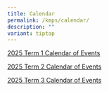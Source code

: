 ```yaml
---
title: Calendar
permalink: /kmps/calendar/
description: ""
variant: tiptap
---
```

<p><a href="/files/2025_KMPS_Calendar_of_Events_Term_1.pdf" rel="noopener noreferrer nofollow" target="_blank">2025 Term 1 Calendar of Events</a>
</p>
<p><a href="/files/2025_KMPS_Calendar_of_Events_Term_2.pdf" rel="noopener nofollow" target="_blank">2025 Term 2 Calendar of Events</a>
</p>
<p><a href="/files/2025_KMPS_Calendar_of_Events_Term_3.pdf" rel="noopener noreferrer nofollow" target="_blank">2025 Term 3 Calendar of Events</a>
</p>